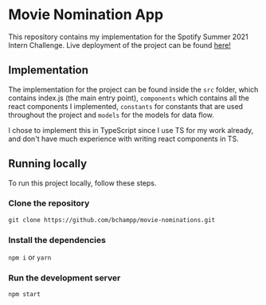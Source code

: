 # Movie Nomination App
This repository contains my implementation for the Spotify Summer 2021 Intern Challenge.
Live deployment of the project can be found <a href="https://shopify-fe-app.netlify.app/">here!</a>

## Implementation
The implementation for the project can be found inside the `src` folder, which contains index.js (the main entry point), `components` which contains all the react components I implemented, `constants` for constants that are used throughout the project and `models` for the models for data flow. 

I chose to implement this in TypeScript since I use TS for my work already, and don't have much experience with writing react components in TS. 

## Running locally 
To run this project locally, follow these steps. 

### Clone the repository
`
git clone https://github.com/bchampp/movie-nominations.git
`

### Install the dependencies
`
npm i
`
or 
`
yarn
`

### Run the development server
`
npm start
`
